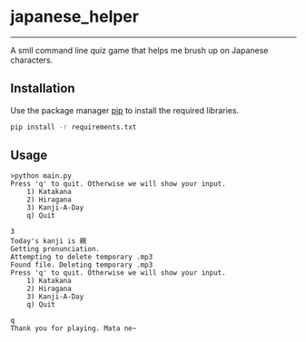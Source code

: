 # japanese_helper
---

A smll command line quiz game that helps me brush up on Japanese characters.

## Installation

Use the package manager [pip](https://pip.pypa.io/en/stable/) to install the required libraries.

```bash
pip install -r requirements.txt
```

## Usage

```shell
>python main.py
Press 'q' to quit. Otherwise we will show your input.
    1) Katakana
    2) Hiragana
    3) Kanji-A-Day
    q) Quit

3
Today's kanji is 親
Getting pronunciation.
Attempting to delete temporary .mp3
Found file. Deleting temporary .mp3
Press 'q' to quit. Otherwise we will show your input.
    1) Katakana
    2) Hiragana
    3) Kanji-A-Day
    q) Quit

q
Thank you for playing. Mata ne~
```
